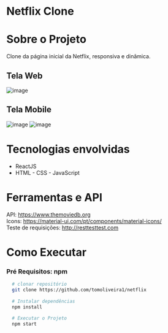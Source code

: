 # Netflix Clone 

# Sobre o Projeto
Clone da página inicial da Netflix, responsiva e dinâmica.

## Tela Web
![image](https://user-images.githubusercontent.com/85240595/148462999-c23d35e8-799e-4e52-91ca-066428084ed9.png)


## Tela Mobile
![image](https://user-images.githubusercontent.com/85240595/148463595-123cae68-cb41-40ec-9fb9-64390c4457e4.png)
![image](https://user-images.githubusercontent.com/85240595/148463678-3e654431-0440-4bb3-98a3-8281c6b9149e.png)


# Tecnologias envolvidas
- ReactJS
- HTML - CSS - JavaScript

# Ferramentas e API
API: https://www.themoviedb.org <br/>
Icons: https://material-ui.com/pt/components/material-icons/<br/>
Teste de requisições: http://resttesttest.com

# Como Executar
### Pré Requisitos: npm

```bash
  # clonar repositório
  git clone https://github.com/tomoliveira1/netflix
  
  # Instalar dependências
  npm install
  
  # Executar o Projeto
  npm start
```

